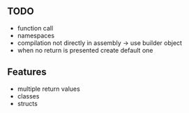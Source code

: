 ## TODO
* function call
* namespaces
* compilation not directly in assembly -> use builder object
* when no return is presented create default one

## Features 
* multiple return values
* classes
* structs
